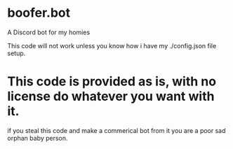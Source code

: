 # boofer.bot
A Discord bot for my homies

This code will not work unless you know how i have my ./config.json file setup.

# This code is provided as is, with no license do whatever you want with it.
if you steal this code and make a commerical bot from it you are a poor sad orphan baby person.
